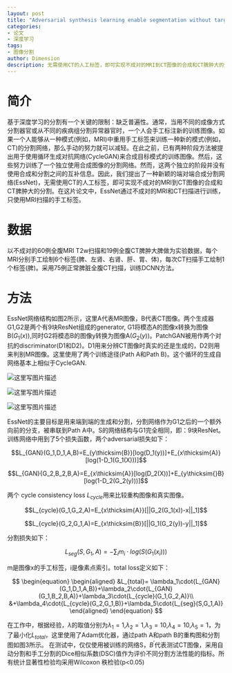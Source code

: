 ```yaml
---
layout: post
title: "Adversarial synthesis learning enable segmentation without target modality ground truth"
categories: 
- 论文
- 深度学习
tags: 
- 图像分割
author: Dimension
description: 无需使用CT的人工标签，即可实现不成对的MRI到CT图像的合成和CT脾肿大的分割
---
```


# 简介
基于深度学习的分割有一个关键的限制：缺乏普遍性。通常，当用不同的成像方式分割器官或从不同的疾病组分割异常器官时，一个人会手工标注新的训练图像。如果一个人能够从一种模式(例如，MRI)中重用手工标签来训练一种新的模式(例如，CT)的分割网络，那么手动的努力就可以减轻。在此之前，已有两种阶段方法被提出用于使用循环生成对抗网络(CycleGAN)来合成目标模式的训练图像。然后，这些努力训练了一个独立使用合成图像的分割网络。然而，这两个独立的阶段并没有使用合成和分割之间的互补信息。因此，我们提出了一种新颖的端对端合成分割网络(EssNet)，无需使用CT的人工标签，即可实现不成对的MRI到CT图像的合成和CT脾肿大的分割。在这片论文中，EssNet通过不成对的MRI和CT扫描进行训练，只使用MRI扫描的手工标签。
# 数据
以不成对的60例全腹MRI T2w扫描和19例全腹CT脾肿大脾做为实验数据，每个MRI分别手工绘制6个标签(脾、左肾、右肾、肝、胃、体)，每次CT扫描手工绘制1个标签(脾)。采用75例正常脾脏全腹CT扫描，训练DCNN方法。
# 方法
EssNet网络结构如图2所示，这里A代表MR图像，B代表CT图像。两个生成器G1,G2是两个有9块ResNet组成的generator, G1将模态A的图像x转换为图像B($G_1(x)$),同时G2将模态B的图像y转换为图像A($G_2(y)$)。PatchGAN被用作两个对抗的discriminator(D1和D2)。D1用来分辨CT图像时真实的还是生成的，D2则用来判别MR图像。这里使用了两个训练途径(Path A和Path B)。这个循环的生成自网络基本上相似于CycleGAN.

![这里写图片描述]({{site.baseurl}}/assets/images/2018-8-27/5.png)

![这里写图片描述]({{site.baseurl}}/assets/images/2018-8-27/6.png)

![这里写图片描述]({{site.baseurl}}/assets/images/2018-8-27/7.png)

EssNet的主要目标是用来端到端的生成和分割，分割网络作为G1之后的一个额外向前的分支，被串联到Path A中。S的网络结构与G1完全相同，即：9块ResNet。
训练网络中用到了5个损失函数，两个adversarial损失如下：

$$L_{GAN}(G_1,D_1,A,B)=E_{y\thicksim{B}}[log(D_1(y))]+E_{x\thicksim{A}}[log(1-D_1(G_1(X)))]$$

$$L_{GAN}{G_2,B_2,B,A}=E_{x\thicksim{A}}[log(D_2(X))]+E_{y\thicksim{}B}[log(1-D_2(G_2(y)))]$$

两个 cycle consistency loss $L_{cycle}$用来比较重构图像和真实图像。

$$L_{cycle}(G_1,G_2,A)=E_{x\thicksim{A}}[||G_2(G_1(x))-x||_1]$$

$$L_{cycle}(G_2,G_1,A)=E_{x\thicksim{B}}[||G_1(G_2(y))-y||_1]$$

分割损失如下：

$$L_{seg}(S,G_1,A)=-\sum{_i}m_i\cdot{log(S(G_1(x_i)))}$$

m是图像x的手工标签，i是像素点索引。total loss定义如下：

$$
\begin{equation}
\begin{aligned}
&L_{total}= \lambda_1\cdot{L_{GAN}(G_1,D_1,A,B)}+\lambda_2\cdot{L_{GAN}(G_1,B_2,B,A)}+\lambda_3\cdot{L_{cycle}(G_1,G_2,A)}\\
&+\lambda_4\cdot{L_{cycle}(G_2,G_1,B)}+\lambda_5\cdot{L_{seg}(S,G_1,A)}
\end{aligned}
\end{equation} 
$$

在工作中，根据经验，$\lambda$的取值分别为$\lambda_1=1$,$\lambda_2=1$,$\lambda_3=10$,$\lambda_4=10$,$\lambda_5=1$，为了最小化$L_{total}$，这里使用了Adam优化器，通过path A和path B的重构图和分割图如图3所示。
在测试中，仅仅使用被训练的网络S，$B^{'}$代表测试CT图像，采用自动分割和手工分割的Dice相似系数(DSC)值作为评价不同分割方法性能的指标。所有统计显著性检验均采用Wilcoxon 秩检验(p<0.05)

